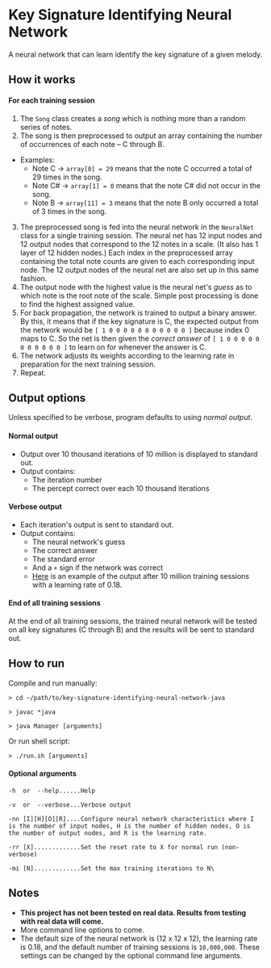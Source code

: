 # Key Signature Identifying Neural Network
A neural network that can learn identify the key signature of a given melody.

## How it works

#### For each training session
1. The `Song` class creates a *song* which is nothing more than a random series 
of notes.
2. The song is then preprocessed to output an array containing the number of 
occurrences of each note – C through B.  
  * Examples: 
    * Note C -> `array[0] = 29` means that the note C occurred a total of 29 
    times in the song.
    * Note C# -> `array[1] = 0` means that the note C# did not occur in the song. 
    * Note B -> `array[11] = 3` means that the note B only occurred a total of 
    3 times in the song.
3. The preprocessed song is fed into the neural network in the `NeuralNet` 
class for a single training session. The neural net has 12 input nodes and 12 
output nodes that correspond to the 12 notes in a scale. (It also has 1 layer of 
12 hidden nodes.) Each index in the preprocessed array containing the 
total note counts are given to each corresponding input node. The 12 output 
nodes of the neural net are also set up in this same fashion.
4. The output node with the highest value is the neural net's *guess* as to 
which note is the root note of the scale. Simple post processing is done to find 
the highest assigned value.
5. For back propagation, the network is trained to output a binary answer. By 
this, it means that if the key signature is C, the expected output from the 
network would be `[ 1 0 0 0 0 0 0 0 0 0 0 0 ]` because index 0 maps to C. So 
the net is then given the *correct answer* of `[ 1 0 0 0 0 0 0 0 0 0 0 0 ]` to 
learn on for whenever the answer is C.
6. The network adjusts its weights according to the learning rate in preparation 
for the next training session.
7. Repeat.

## Output options

Unless specified to be verbose, program defaults to using *normal output*.

#### Normal output
* Output over 10 thousand iterations of 10 million is displayed to standard out.
* Output contains:
  * The iteration number
  * The percept correct over each 10 thousand iterations

#### Verbose output
* Each iteration's output is sent to standard out.
* Output contains:
  * The neural network's guess
  * The correct answer
  * The standard error
  * And a `+` sign if the network was correct
  * [Here](http://i.imgur.com/2QhDqRl.png) is an example of the output after 10 
  million training sessions with a learning rate of 0.18.
  
#### End of all training sessions

At the end of all training sessions, the trained neural network will be tested
on all key signatures (C through B) and the results will be sent to standard out.
  
## How to run

Compile and run manually:

`> cd ~/path/to/key-signature-identifying-neural-network-java`

`> javac *java`

`> java Manager [arguments]`

Or run shell script: 

`> ./run.sh [arguments]`

#### Optional arguments

`-h  or  --help......Help`

`-v  or  --verbose...Verbose output`

`-nn [I][H][O][R]....Configure neural network characteristics where I is the
number of input nodes, H is the number of hidden nodes, O is the number of
output nodes, and R is the learning rate.`

`-rr [X].............Set the reset rate to X for normal run (non-verbose)`

`-mi [N].............Set the max training iterations to N\`

## Notes
* **This project has not been tested on real data. Results from testing with 
real data will come.**
* More command line options to come.
* The default size of the neural network is (12 x 12 x 12), the learning rate
is 0.18, and the default number of training sessions is `10,000,000`. These
settings can be changed by the optional command line arguments.
